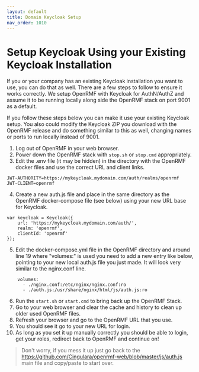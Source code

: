 ```yaml
---
layout: default
title: Domain Keycloak Setup
nav_order: 1010
---
```


# Setup Keycloak Using your Existing Keycloak Installation
If you or your company has an existing Keycloak installation you want to use, you can do that as well. There are a few steps to follow to ensure it works correctly. We setup OpenRMF with Keycloak for AuthN/AuthZ and assume it to be running locally along side the OpenRMF stack on port 9001 as a default. 

If you follow these steps below you can make it use your existing Keycloak setup. You also could modify the Keycloak ZIP you download with the OpenRMF release and do something similar to this as well, changing names or ports to run locally instead of 9001.

1. Log out of OpenRMF in your web browser. 
2. Power down the OpenRMF stack with `stop.sh` or `stop.cmd` appropriately.
3. Edit the .env file (it may be hidden) in the directory with the OpenRMF docker files and use the correct URL and client links.
```
JWT-AUTHORITY=https://mykeycloak.mydomain.com/auth/realms/openrmf
JWT-CLIENT=openrmf
```
4. Create a new auth.js file and place in the same directory as the OpenRMF docker-compose file (see below) using your new URL base for Keycloak.
```
var keycloak = Keycloak({
    url: 'https://mykeycloak.mydomain.com/auth/',
    realm: 'openrmf',
    clientId: 'openrmf'
});
```
5. Edit the docker-compose.yml file in the OpenRMF directory and around line 19 where "volumes:" is used you need to add a new entry like below, pointing to your new local auth.js file you just made. It will look very similar to the nginx.conf line. 
```
    volumes:
      - ./nginx.conf:/etc/nginx/nginx.conf:ro
      - ./auth.js:/usr/share/nginx/html/js/auth.js:ro
```
6. Run the `start.sh` or `start.cmd` to bring back up the OpenRMF Stack.
7. Go to your web browser and clear the cache and history to clean up older used OpenRMF files.
8. Refresh your browser and go to the OpenRMF URL that you use. 
9. You should see it go to your new URL for login. 
10. As long as you set it up manually correctly you should be able to login, get your roles, redirect back to OpenRMF and continue on!

> Don't worry, if you mess it up just go back to the https://github.com/Cingulara/openrmf-web/blob/master/js/auth.js main file and copy/paste to start over. 
